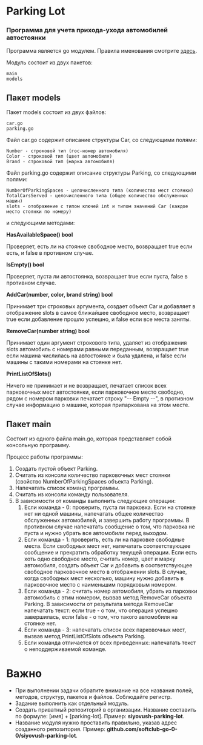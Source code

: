 # Parking Lot

### Программа для учета прихода-ухода автомобилей автостоянки

Программа является go модулем. Правила именования смотрите [здесь](#важно).

Модуль состоит из двух пакетов:

	main
	models

## Пакет models

Пакет models состоит из двух файлов:

	car.go
	parking.go

Файл car.go содержит описание структуры Car, со следующими полями:

	Number - строковой тип (гос-номер автомобиля)
	Color - строковой тип (цвет автомобиля)
	Brand - строковой тип (марка автомобиля)

Файл parking.go содержит описание структуры Parking, со следующими полями:

	NumberOfParkingSpaces - целочисленного типа (количество мест стоянки)
	TotalCarsServed - целочисленного типа (общее количество обслуженных машин)
	slots - отображение с типом ключей int и типом значений Car (каждое место стоянки по номеру)

и следующими методами:

**HasAvailableSpace() bool**

Проверяет, есть ли на стоянке свободное место, возвращает true если есть, и false в противном случае.

**IsEmpty() bool**

Проверяет, пуста ли автостоянка, возвращает true если пуста, false в противном случае.

**AddCar(number, color, brand string) bool**

Принимает три строковых аргумента, создает объект Car и добавляет в отображение slots в самое ближайшее свободное место, возвращает true если добавление прошло успешно, и false если все места заняты.

**RemoveCar(number string) bool**

Принимает один аргумент строкового типа, удаляет из отображения slots автомобиль с номерами равными переданным, возвращает true если машина числилась на автостоянке и была удалена, и false если машины с такими номерами на стоянке нет.

**PrintListOfSlots()**

Ничего не принимает и не возвращает, печатает список всех парковочных мест автостоянки, если парковочное место свободно, рядом с номером парковки печатает строку "-- Empty --", в противном случае информацию о машине, которая припаркована на этом месте.

## Пакет main

Состоит из одного файла main.go, которая представляет собой консольную программу.

Процесс работы программы:

1. Создать пустой объект Parking.
2. Считать из консоли количество парковочных мест стоянки (свойство NumberOfParkingSpaces объекта Parking).
3. Напечатать список команд программы.
4. Считать из консоли команду пользователя.
5. В зависимости от команды выполнить следующие операции:
    1. Если команда - 0: проверить, пуста ли парковка. Если на стоянке нет ни одной машины, напечатать общее количество обслуженных автомобилей, и завершить работу программы. В противном случае напечатать сообщение о том, что парковка не пуста и нужно убрать все автомобили перед выходом.
    2. Если команда - 1: проверить, есть ли на парковке свободные места. Если свободных мест нет, напечатать соответствующее сообщение и прекратить обработку текущей операции. Если есть хоть одно свободное место, считать номер, цвет и марку автомобиля, создать объект Car и добавить в соответствующее свободное парковочное место в отображении slots. В случае, когда свободных мест несколько, машину нужно добавить в парковочное место с наименьшим порядковым номером.
    3. Если команда - 2: считать номер автомобиля, убрать из парковки автомобиль с этим номером, вызвав метод RemoveCar объекта Parking. В зависимости от результата метода RemoveCar напечатать текст: если true - о том, что операция успешно завершилась, если false - о том, что такого автомобиля на стоянке нет.
    4. Если команда - 3: напечатать список всех парковочных мест, вызвав метод PrintListOfSlots объекта Parking.
    5. Если команда отличается от всех приведенных: напечатать текст о неподдерживаемой команде.

# Важно

- При выполнении задачи обратите внимание на все названия полей, методов, структур, пакетов и файлов. Соблюдайте регистр.
- Задание выполнить как отдельный модуль.
- Создать приватный репозиторий в организации. Название составить по формуле: [имя] + [parking-lot]. Пример: **siyovush-parking-lot**.
- Название модуля нужно проставить правильно, указав адрес созданного репозитория. Пример: **github.com/softclub-go-0-0/siyovush-parking-lot**.